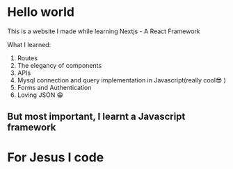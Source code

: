 # Hello world
This is a website I made while learning Nextjs - A React Framework

What I learned:
1. Routes
2. The elegancy of components
3. APIs
4. Mysql connection and query implementation in Javascript(really cool😎 )
5. Forms and Authentication
6. Loving JSON 😁

## But most important, I learnt a Javascript framework

# For Jesus I code
